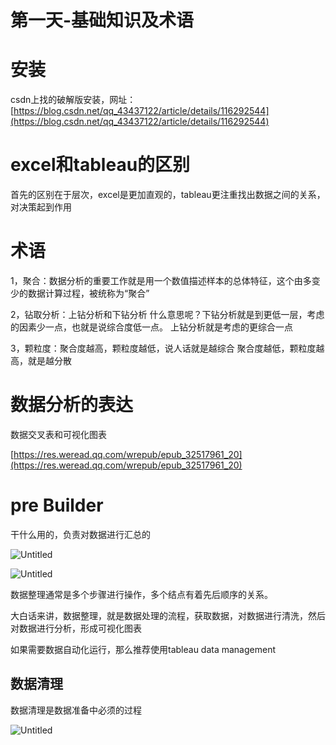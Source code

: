 # 第一天-基础知识及术语

# 安装

csdn上找的破解版安装，网址：[https://blog.csdn.net/qq_43437122/article/details/116292544](https://blog.csdn.net/qq_43437122/article/details/116292544)

# excel和tableau的区别

首先的区别在于层次，excel是更加直观的，tableau更注重找出数据之间的关系，对决策起到作用

# 术语

1，聚合：数据分析的重要工作就是用一个数值描述样本的总体特征，这个由多变少的数据计算过程，被统称为“聚合”

2，钻取分析：上钻分析和下钻分析
什么意思呢？下钻分析就是到更低一层，考虑的因素少一点，也就是说综合度低一点。
上钻分析就是考虑的更综合一点

3，颗粒度：聚合度越高，颗粒度越低，说人话就是越综合
聚合度越低，颗粒度越高，就是越分散

# 数据分析的表达

数据交叉表和可视化图表

[https://res.weread.qq.com/wrepub/epub_32517961_20](https://res.weread.qq.com/wrepub/epub_32517961_20)

# pre Builder

干什么用的，负责对数据进行汇总的

![Untitled](%E7%AC%AC%E4%B8%80%E5%A4%A9-%E5%9F%BA%E7%A1%80%E7%9F%A5%E8%AF%86%E5%8F%8A%E6%9C%AF%E8%AF%AD%20c988bb8fb5414519bde325301d2ce0cc/Untitled.png)

![Untitled](%E7%AC%AC%E4%B8%80%E5%A4%A9-%E5%9F%BA%E7%A1%80%E7%9F%A5%E8%AF%86%E5%8F%8A%E6%9C%AF%E8%AF%AD%20c988bb8fb5414519bde325301d2ce0cc/Untitled%201.png)

数据整理通常是多个步骤进行操作，多个结点有着先后顺序的关系。

大白话来讲，数据整理，就是数据处理的流程，获取数据，对数据进行清洗，然后对数据进行分析，形成可视化图表

如果需要数据自动化运行，那么推荐使用tableau data management

## 数据清理

数据清理是数据准备中必须的过程

![Untitled](%E7%AC%AC%E4%B8%80%E5%A4%A9-%E5%9F%BA%E7%A1%80%E7%9F%A5%E8%AF%86%E5%8F%8A%E6%9C%AF%E8%AF%AD%20c988bb8fb5414519bde325301d2ce0cc/Untitled%202.png)